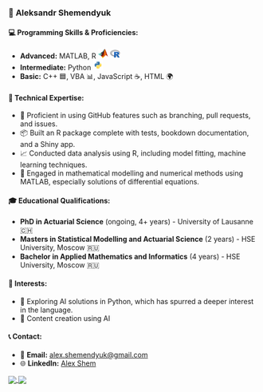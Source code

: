 ### 📌 **Aleksandr Shemendyuk**

#### 💻 **Programming Skills & Proficiencies:**
- **Advanced:** MATLAB, R <code><img height="20" src="https://raw.githubusercontent.com/github/explore/master/topics/matlab/matlab.png"></code> <code><img height="20" src="https://raw.githubusercontent.com/github/explore/master/topics/r/r.png"></code>
- **Intermediate:** Python <code><img height="20" src="https://raw.githubusercontent.com/github/explore/master/topics/python/python.png"></code>
- **Basic:** C++ 🟦, VBA 📊, JavaScript ☕, HTML 🌍

#### 🔧 **Technical Expertise:**
- 🔀 Proficient in using GitHub features such as branching, pull requests, and issues.
- 📦 Built an R package complete with tests, bookdown documentation, and a Shiny app.
- 📈 Conducted data analysis using R, including model fitting, machine learning techniques.
- 🔢 Engaged in mathematical modelling and numerical methods using MATLAB, especially solutions of differential equations.

#### 🎓 **Educational Qualifications:**
- **PhD in Actuarial Science** (ongoing, 4+ years) - University of Lausanne 🇨🇭
- **Masters in Statistical Modelling and Actuarial Science** (2 years) - HSE University, Moscow 🇷🇺
- **Bachelor in Applied Mathematics and Informatics** (4 years) - HSE University, Moscow 🇷🇺

#### 🌱 **Interests:**
- 🤖 Exploring AI solutions in Python, which has spurred a deeper interest in the language.
- 🎥 Content creation using AI

#### 📞 **Contact:**
- 📧 **Email:** alex.shemendyuk@gmail.com
- 🌐 **LinkedIn:** [Alex Shem](https://www.linkedin.com/in/alex-shem/)

<a href="https://github.com/anuraghazra/github-readme-stats">
  <img height=200 align="center" src="https://github-readme-stats.vercel.app/api/top-langs/?username=AlexShem&layout=compact&theme=github_dark_dimmed&langs_count=8" />
</a>
<a href="https://github.com/anuraghazra/convoychat">
  <img height=200 align="center" src="https://github-readme-stats.vercel.app/api?username=AlexShem&count_private=true&show_icons=true&theme=github_dark_dimmed&card_width=320" />
</a>
